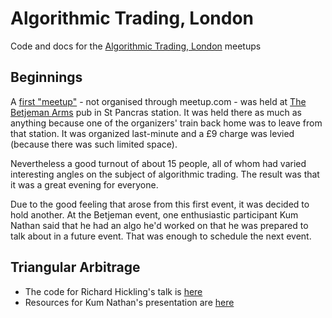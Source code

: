 # Algorithmic Trading, London

Code and docs for the [Algorithmic Trading, London](https://www.meetup.com/algorithmic-trading-london/) meetups

## Beginnings

A [first "meetup"](https://www.eventbrite.co.uk/e/algorithmic-trading-meet-greet-tickets-819926100037) - not organised through meetup.com - was held at [The Betjeman Arms](https://www.thebetjemanarms.co.uk/) pub in St Pancras station.  It was held there as much as anything because one of the organizers' train back home was to leave from that station.  It was organized last-minute and a £9 charge was levied (because there was such limited space).  

Nevertheless a good turnout of about 15 people, all of whom had varied interesting angles on the subject of algorithmic trading.  The result was that it was a great evening for everyone.

Due to the good feeling that arose from this first event, it was decided to hold another.  At the Betjeman event, one enthusiastic participant Kum Nathan said that he had an algo he'd worked on that he was prepared to talk about in a future event.  That was enough to schedule the next event.

## Triangular Arbitrage

* The code for Richard Hickling's talk is [here](/meetup-1-triangular-arb/talk-1-profitview/)
* Resources for Kum Nathan's presentation are [here](/meetup-1-triangular-arb/talk-2-tri-arb/)